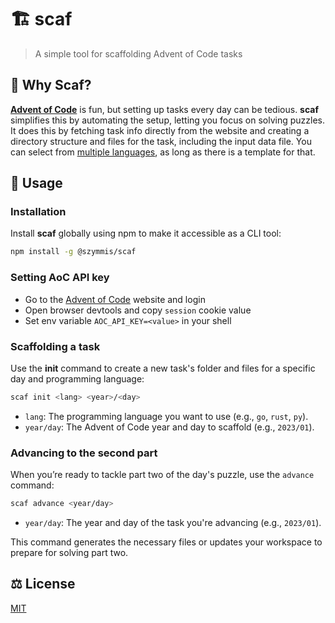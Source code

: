 # 🏗️ scaf

> A simple tool for scaffolding Advent of Code tasks

## 🤔 Why Scaf?

[**Advent of Code**](https://adventofcode.com) is fun, but setting up tasks every day can be tedious. **scaf** simplifies this by automating the setup, letting you focus on solving puzzles. It does this by fetching task info directly from the website and creating a directory structure and files for the task, including the input data file. 
You can select from [multiple languages](./src/templates/), as long as there is a template for that.

## 🚀 Usage

### Installation

Install **scaf** globally using npm to make it accessible as a CLI tool:

```bash
npm install -g @szymmis/scaf
```

### Setting AoC API key

- Go to the [Advent of Code](https://adventofcode.com/auth/login) website and login
- Open browser devtools and copy `session` cookie value
- Set env variable `AOC_API_KEY=<value>` in your shell

### Scaffolding a task

Use the **init** command to create a new task's folder and files for a specific day and programming language:

```bash
scaf init <lang> <year>/<day>
```

- `lang`: The programming language you want to use (e.g., `go`, `rust`, `py`).
- `year/day`: The Advent of Code year and day to scaffold (e.g., `2023/01`).

### Advancing to the second part

When you’re ready to tackle part two of the day's puzzle, use the `advance` command:

```bash
scaf advance <year/day>
```

- `year/day`: The year and day of the task you're advancing (e.g., `2023/01`).

This command generates the necessary files or updates your workspace to prepare for solving part two.

## ⚖️ License

[MIT](./LICENSE)
